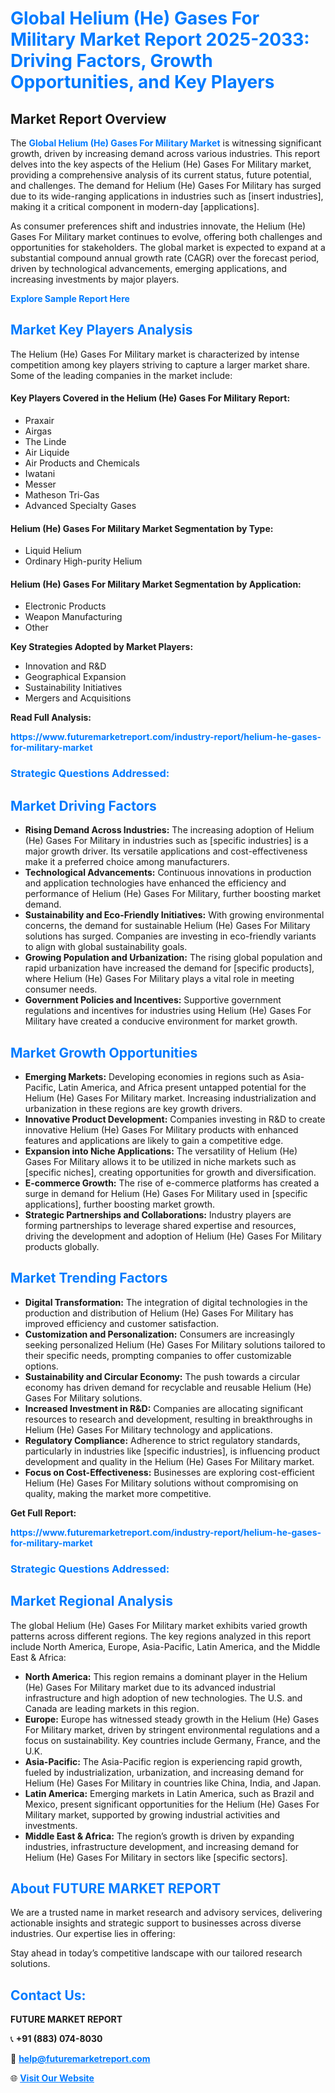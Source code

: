 <h1 style="color: #007BFF;">Global Helium (He) Gases For Military Market Report 2025-2033: Driving Factors, Growth Opportunities, and Key Players</h1>

<section id="overview">
<h2>Market Report Overview</h2>
<p>The <a href="https://www.futuremarketreport.com/industry-report/helium-he-gases-for-military-market" style="color: #007BFF; text-decoration: none;"><strong>Global Helium (He) Gases For Military Market</strong></a> is witnessing significant growth, driven by increasing demand across various industries. This report delves into the key aspects of the Helium (He) Gases For Military market, providing a comprehensive analysis of its current status, future potential, and challenges. The demand for Helium (He) Gases For Military has surged due to its wide-ranging applications in industries such as [insert industries], making it a critical component in modern-day [applications].</p>
<p>As consumer preferences shift and industries innovate, the Helium (He) Gases For Military market continues to evolve, offering both challenges and opportunities for stakeholders. The global market is expected to expand at a substantial compound annual growth rate (CAGR) over the forecast period, driven by technological advancements, emerging applications, and increasing investments by major players.</p>
</section>

<section id="overview">
<p><a href="https://www.futuremarketreport.com/request-sample/reportId=57211" style="color: #007BFF; text-decoration: none;"><strong>Explore Sample Report Here</strong></a></p>
</section>

<section id="key-players">
<h2 style="color: #007BFF;">Market Key Players Analysis</h2>
<p>The Helium (He) Gases For Military market is characterized by intense competition among key players striving to capture a larger market share. Some of the leading companies in the market include:</p>
<h4>Key Players Covered in the Helium (He) Gases For Military Report:</h4>
<ul><li>Praxair</li><li>Airgas</li><li>The Linde</li><li>Air Liquide</li><li>Air Products and Chemicals</li><li>Iwatani</li><li>Messer</li><li>Matheson Tri-Gas</li><li>Advanced Specialty Gases</li></ul>
<h4>Helium (He) Gases For Military Market Segmentation by Type:</h4>
<ul><li>Liquid Helium</li><li>Ordinary High-purity Helium</li></ul>

<h4>Helium (He) Gases For Military Market Segmentation by Application:</h4>
<ul><li>Electronic Products</li><li>Weapon Manufacturing</li><li>Other</li></ul>
<p><strong>Key Strategies Adopted by Market Players:</strong></p>
<ul>
<li>Innovation and R&D</li>
<li>Geographical Expansion</li>
<li>Sustainability Initiatives</li>
<li>Mergers and Acquisitions</li>
</ul>
</section>

<section>
<p><strong>Read Full Analysis: </strong></p><a href="https://www.futuremarketreport.com/industry-report/helium-he-gases-for-military-market" style="color: #007BFF; text-decoration: none;"><strong>https://www.futuremarketreport.com/industry-report/helium-he-gases-for-military-market</strong></a>
<h3 style="color: #007BFF;">Strategic Questions Addressed:</h3>
</section>

<section id="driving-factors">
<h2 style="color: #007BFF;">Market Driving Factors</h2>
<ul>
<li><strong>Rising Demand Across Industries:</strong> The increasing adoption of Helium (He) Gases For Military in industries such as [specific industries] is a major growth driver. Its versatile applications and cost-effectiveness make it a preferred choice among manufacturers.</li>
<li><strong>Technological Advancements:</strong> Continuous innovations in production and application technologies have enhanced the efficiency and performance of Helium (He) Gases For Military, further boosting market demand.</li>
<li><strong>Sustainability and Eco-Friendly Initiatives:</strong> With growing environmental concerns, the demand for sustainable Helium (He) Gases For Military solutions has surged. Companies are investing in eco-friendly variants to align with global sustainability goals.</li>
<li><strong>Growing Population and Urbanization:</strong> The rising global population and rapid urbanization have increased the demand for [specific products], where Helium (He) Gases For Military plays a vital role in meeting consumer needs.</li>
<li><strong>Government Policies and Incentives:</strong> Supportive government regulations and incentives for industries using Helium (He) Gases For Military have created a conducive environment for market growth.</li>
</ul>
</section>

<section id="growth-opportunities">
<h2 style="color: #007BFF;">Market Growth Opportunities</h2>
<ul>
<li><strong>Emerging Markets:</strong> Developing economies in regions such as Asia-Pacific, Latin America, and Africa present untapped potential for the Helium (He) Gases For Military market. Increasing industrialization and urbanization in these regions are key growth drivers.</li>
<li><strong>Innovative Product Development:</strong> Companies investing in R&D to create innovative Helium (He) Gases For Military products with enhanced features and applications are likely to gain a competitive edge.</li>
<li><strong>Expansion into Niche Applications:</strong> The versatility of Helium (He) Gases For Military allows it to be utilized in niche markets such as [specific niches], creating opportunities for growth and diversification.</li>
<li><strong>E-commerce Growth:</strong> The rise of e-commerce platforms has created a surge in demand for Helium (He) Gases For Military used in [specific applications], further boosting market growth.</li>
<li><strong>Strategic Partnerships and Collaborations:</strong> Industry players are forming partnerships to leverage shared expertise and resources, driving the development and adoption of Helium (He) Gases For Military products globally.</li>
</ul>
</section>

<section id="trending-factors">
<h2 style="color: #007BFF;">Market Trending Factors</h2>
<ul>
<li><strong>Digital Transformation:</strong> The integration of digital technologies in the production and distribution of Helium (He) Gases For Military has improved efficiency and customer satisfaction.</li>
<li><strong>Customization and Personalization:</strong> Consumers are increasingly seeking personalized Helium (He) Gases For Military solutions tailored to their specific needs, prompting companies to offer customizable options.</li>
<li><strong>Sustainability and Circular Economy:</strong> The push towards a circular economy has driven demand for recyclable and reusable Helium (He) Gases For Military solutions.</li>
<li><strong>Increased Investment in R&D:</strong> Companies are allocating significant resources to research and development, resulting in breakthroughs in Helium (He) Gases For Military technology and applications.</li>
<li><strong>Regulatory Compliance:</strong> Adherence to strict regulatory standards, particularly in industries like [specific industries], is influencing product development and quality in the Helium (He) Gases For Military market.</li>
<li><strong>Focus on Cost-Effectiveness:</strong> Businesses are exploring cost-efficient Helium (He) Gases For Military solutions without compromising on quality, making the market more competitive.</li>
</ul>
</section>

<section>
<p><strong>Get Full Report: </strong></p><a href="https://www.futuremarketreport.com/industry-report/helium-he-gases-for-military-market" style="color: #007BFF; text-decoration: none;"><strong>https://www.futuremarketreport.com/industry-report/helium-he-gases-for-military-market</strong></a>
<h3 style="color: #007BFF;">Strategic Questions Addressed:</h3>
</section>


<section id="regional-analysis">
<h2 style="color: #007BFF;">Market Regional Analysis</h2>
<p>The global Helium (He) Gases For Military market exhibits varied growth patterns across different regions. The key regions analyzed in this report include North America, Europe, Asia-Pacific, Latin America, and the Middle East & Africa:</p>
<ul>
<li><strong>North America:</strong> This region remains a dominant player in the Helium (He) Gases For Military market due to its advanced industrial infrastructure and high adoption of new technologies. The U.S. and Canada are leading markets in this region.</li>
<li><strong>Europe:</strong> Europe has witnessed steady growth in the Helium (He) Gases For Military market, driven by stringent environmental regulations and a focus on sustainability. Key countries include Germany, France, and the U.K.</li>
<li><strong>Asia-Pacific:</strong> The Asia-Pacific region is experiencing rapid growth, fueled by industrialization, urbanization, and increasing demand for Helium (He) Gases For Military in countries like China, India, and Japan.</li>
<li><strong>Latin America:</strong> Emerging markets in Latin America, such as Brazil and Mexico, present significant opportunities for the Helium (He) Gases For Military market, supported by growing industrial activities and investments.</li>
<li><strong>Middle East & Africa:</strong> The region’s growth is driven by expanding industries, infrastructure development, and increasing demand for Helium (He) Gases For Military in sectors like [specific sectors].</li>
</ul>
</section>

<footer>
<h2 style="color: #007BFF;">About FUTURE MARKET REPORT</h2>
<p>We are a trusted name in market research and advisory services, delivering actionable insights and strategic support to businesses across diverse industries. Our expertise lies in offering:</p>

<p>Stay ahead in today’s competitive landscape with our tailored research solutions.</p>

<h2 style="color: #007BFF;">Contact Us:</h2>
<p><strong>FUTURE MARKET REPORT</strong></p>
<p>📞 <strong>+91 (883) 074-8030</strong></p>
<p>📧 <strong><a href="mailto:help@futuremarketreport.com" style="color: #007BFF;">help@futuremarketreport.com</a></strong></p>
<p>🌐 <strong><a href="https://www.futuremarketreport.com/" style="color: #007BFF;">Visit Our Website</a></strong></p>
</footer>